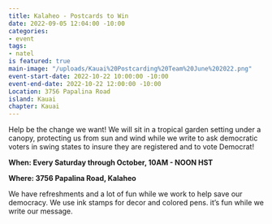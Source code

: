 ```yaml
---
title: Kalaheo - Postcards to Win
date: 2022-09-05 12:04:00 -10:00
categories:
- event
tags:
- natel
is featured: true
main-image: "/uploads/Kauai%20Postcarding%20Team%20June%202022.png"
event-start-date: 2022-10-22 10:00:00 -10:00
event-end-date: 2022-10-22 12:00:00 -10:00
Location: 3756 Papalina Road
island: Kauai
chapter: Kauai
---
```


Help be the change we want!  We will sit in a tropical garden setting under a canopy, protecting us from sun and wind while we write to ask democratic voters in swing states to insure they are registered and to vote Democrat! 

**When: Every Saturday through October, 10AM - NOON HST**

**Where: 3756 Papalina Road, Kalaheo**

We have refreshments and a lot of fun while we work to help save our democracy. We use ink stamps for decor and colored pens. it’s fun while we write our message. 
